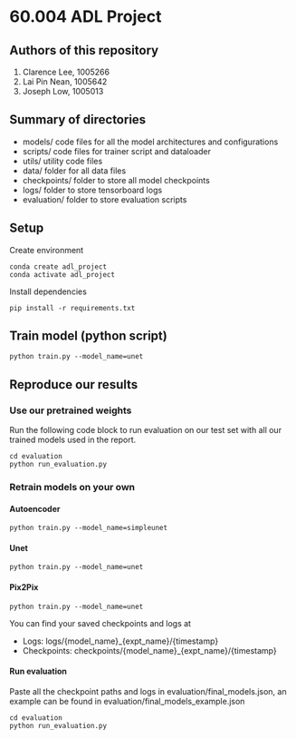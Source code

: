 # 60.004 ADL Project 

## Authors of this repository 
1. Clarence Lee, 1005266
2. Lai Pin Nean, 1005642
3. Joseph Low, 1005013

## Summary of directories
- models/ code files for all the model architectures and configurations 
- scripts/ code files for trainer script and dataloader 
- utils/ utility code files 
- data/ folder for all data files 
- checkpoints/ folder to store all model checkpoints 
- logs/ folder to store tensorboard logs 
- evaluation/ folder to store evaluation scripts 

## Setup 
Create environment 
```
conda create adl_project 
conda activate adl_project
```
Install dependencies
```
pip install -r requirements.txt
```

## Train model (python script)
```
python train.py --model_name=unet
```

## Reproduce our results 
### Use our pretrained weights 
Run the following code block to run evaluation on our test set with all our trained models used in the report. 
```
cd evaluation 
python run_evaluation.py 
```

### Retrain models on your own 
#### Autoencoder
```
python train.py --model_name=simpleunet
```
#### Unet 
```
python train.py --model_name=unet
```
#### Pix2Pix 
```
python train.py --model_name=unet
```

You can find your saved checkpoints and logs at 
- Logs: logs/{model_name}_{expt_name}/{timestamp}
- Checkpoints: checkpoints/{model_name}_{expt_name}/{timestamp}

#### Run evaluation
Paste all the checkpoint paths and logs in evaluation/final_models.json, an example can be found in evaluation/final_models_example.json
```
cd evaluation 
python run_evaluation.py 
```